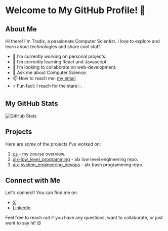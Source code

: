 # Welcome to My GitHub Profile! 👋

## About Me

Hi there! I'm Tradix, a passionate Computer Scientist. I love to explore and learn about technologies and share cool stuff.

- 🔭 I’m currently working on personal projects.<br>
- 🌱 I’m currently learning React and Javascript.<br>
- 👯 I’m looking to collaborate on web-development. <br>
- 💬 Ask me about Computer Science.<br>
- 📫 How to reach me: [my email](mailto:tradixcodes@gmail.com)<br>
- ⚡ Fun fact: I reach for the stars✨.<br>

## My GitHub Stats

![GitHub Stats](https://img.shields.io/github/stars/tradixcodes/Personal)

## Projects

Here are some of the projects I've worked on:

1. [cs](https://github.com/tradixcodes/cs) - my course overview.
2. [alx-low_level_programming](https://github.com/tradixcodes/alx-low_level_programming) - alx low level engineering repo.
3. [alx-system_engineering_devops](https://github.com/tradixcodes/alx-system_engineering_devops) - alx bash programming repo.

## Connect with Me

Let's connect! You can find me on:

- [X](https://x.com/tradixceo)
- [LinkedIn](www.linkedin.com/in/njoroge-kanyagia)

Feel free to reach out if you have any questions, want to collaborate, or just want to say hi! 😊
